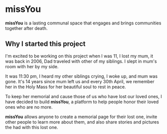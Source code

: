 # missYou
**missYou** is a lasting communal space that engages and brings communities together after death.

## Why I started this project
I'm excited to be working on this project when I was 11, I lost my mum, it was back in 2006, Dad traveled with other of my siblings. I slept in mum's room with her by my side. 

It was 11:30 pm, I heard my other siblings crying, I woke up, and mum was gone.  It's 14 years since mum left us and every  30th April, we remember her in the Holy Mass for her beautiful soul to rest in peace. 

To keep her memorial and cause those of us who have lost our loved ones, I have decided to build **missYou**, a platform to help people honor their loved ones who are no more.

**missYou**  allows anyone to create a memorial page for their lost one, invite other people to learn more about them, and also share stories and pictures the had with this lost one.
